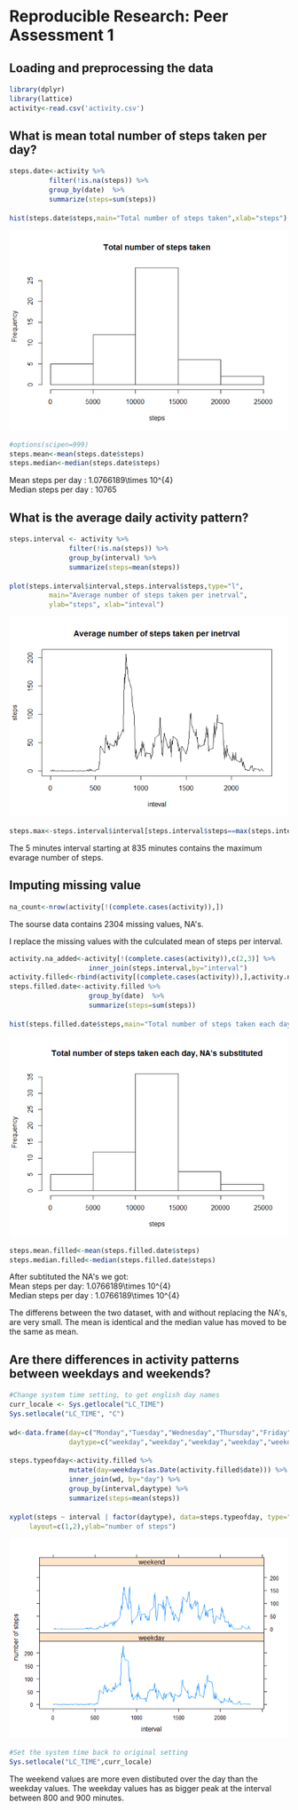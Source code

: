 # Reproducible Research: Peer Assessment 1


## Loading and preprocessing the data

```r
library(dplyr)
library(lattice)
activity<-read.csv('activity.csv')
```


## What is mean total number of steps taken per day?

```r
steps.date<-activity %>% 
          filter(!is.na(steps)) %>% 
          group_by(date)  %>% 
          summarize(steps=sum(steps))

hist(steps.date$steps,main="Total number of steps taken",xlab="steps")
```

![](PA1_template_files/figure-html/unnamed-chunk-2-1.png) 

```r
#options(scipen=999)
steps.mean<-mean(steps.date$steps)
steps.median<-median(steps.date$steps)
```
Mean steps per day : 1.0766189\times 10^{4}  
Median steps per day : 10765  

## What is the average daily activity pattern?

```r
steps.interval <- activity %>% 
               filter(!is.na(steps)) %>% 
               group_by(interval) %>% 
               summarize(steps=mean(steps))

plot(steps.interval$interval,steps.interval$steps,type="l", 
          main="Average number of steps taken per inetrval",
          ylab="steps", xlab="inteval")
```

![](PA1_template_files/figure-html/unnamed-chunk-3-1.png) 

```r
steps.max<-steps.interval$interval[steps.interval$steps==max(steps.interval$steps)]
```
The 5 minutes interval starting at 835 minutes contains the maximum evarage number of steps.


## Imputing missing value

```r
na_count<-nrow(activity[!(complete.cases(activity)),])
```

The sourse data contains 2304 missing values, NA's.  
  
I replace the missing values with the culculated mean of steps per interval.

```r
activity.na_added<-activity[!(complete.cases(activity)),c(2,3)] %>% 
                    inner_join(steps.interval,by="interval")
activity.filled<-rbind(activity[(complete.cases(activity)),],activity.na_added)
steps.filled.date<-activity.filled %>% 
                    group_by(date)  %>% 
                    summarize(steps=sum(steps))

hist(steps.filled.date$steps,main="Total number of steps taken each day, NA's substituted",xlab="steps")
```

![](PA1_template_files/figure-html/unnamed-chunk-5-1.png) 

```r
steps.mean.filled<-mean(steps.filled.date$steps)
steps.median.filled<-median(steps.filled.date$steps)
```

After subtituted the NA's we got:  
Mean steps per day: 
1.0766189\times 10^{4}  
Median steps per day : 
1.0766189\times 10^{4}  

The differens between the two dataset, with and without replacing the NA's, are very small. The mean is identical and the median value has moved to be the same as mean.

## Are there differences in activity patterns between weekdays and weekends?


```r
#Change system time setting, to get english day names 
curr_locale <- Sys.getlocale("LC_TIME")
Sys.setlocale("LC_TIME", "C")

wd<-data.frame(day=c("Monday","Tuesday","Wednesday","Thursday","Friday","Saturday","Sunday"),
               daytype=c("weekday","weekday","weekday","weekday","weekday","weekend","weekend"))

steps.typeofday<-activity.filled %>% 
               mutate(day=weekdays(as.Date(activity.filled$date))) %>% 
               inner_join(wd, by="day") %>% 
               group_by(interval,daytype) %>% 
               summarize(steps=mean(steps))

xyplot(steps ~ interval | factor(daytype), data=steps.typeofday, type="l",
     layout=c(1,2),ylab="number of steps")
```

![](PA1_template_files/figure-html/unnamed-chunk-6-1.png) 

```r
#Set the system time back to original setting
Sys.setlocale("LC_TIME",curr_locale)
```
The weekend values are more even distibuted over the day than the weekday values. The weekday values has as bigger peak at the interval between 800 and 900 minutes.
